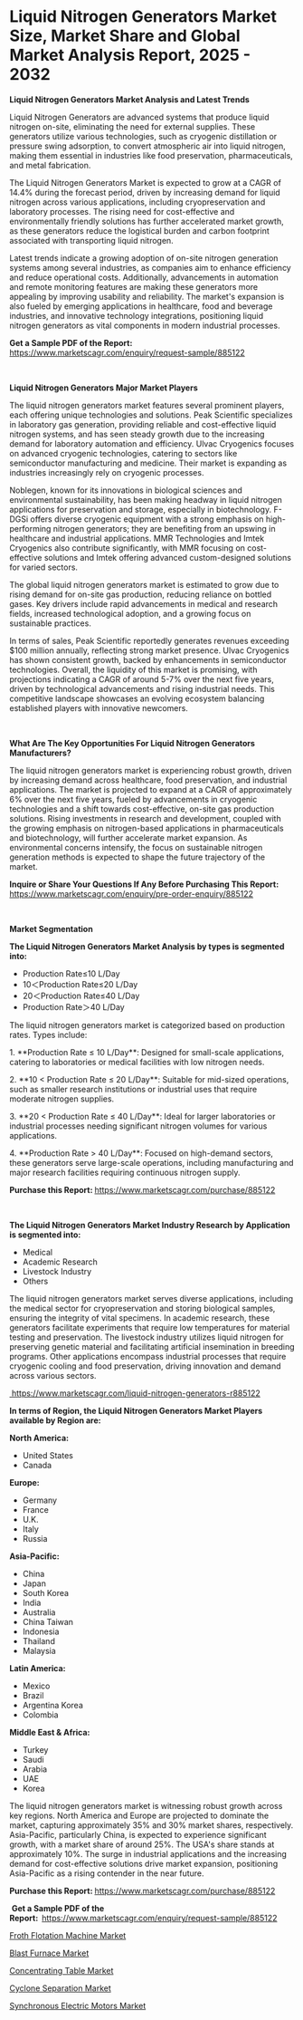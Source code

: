 <p><h1>Liquid Nitrogen Generators Market Size, Market Share and Global Market Analysis Report, 2025 - 2032</h1></p><p><strong>Liquid Nitrogen Generators Market Analysis and Latest Trends</strong></p>
<p><p>Liquid Nitrogen Generators are advanced systems that produce liquid nitrogen on-site, eliminating the need for external supplies. These generators utilize various technologies, such as cryogenic distillation or pressure swing adsorption, to convert atmospheric air into liquid nitrogen, making them essential in industries like food preservation, pharmaceuticals, and metal fabrication.</p><p>The Liquid Nitrogen Generators Market is expected to grow at a CAGR of 14.4% during the forecast period, driven by increasing demand for liquid nitrogen across various applications, including cryopreservation and laboratory processes. The rising need for cost-effective and environmentally friendly solutions has further accelerated market growth, as these generators reduce the logistical burden and carbon footprint associated with transporting liquid nitrogen. </p><p>Latest trends indicate a growing adoption of on-site nitrogen generation systems among several industries, as companies aim to enhance efficiency and reduce operational costs. Additionally, advancements in automation and remote monitoring features are making these generators more appealing by improving usability and reliability. The market's expansion is also fueled by emerging applications in healthcare, food and beverage industries, and innovative technology integrations, positioning liquid nitrogen generators as vital components in modern industrial processes.</p></p>
<p><strong>Get a Sample PDF of the Report:&nbsp;</strong> <a href="https://www.marketscagr.com/enquiry/request-sample/885122?utm_campaign=2106&utm_medium=2&utm_source=Github&utm_content=ia&utm_term=10042025&utm_id=liquid-nitrogen-generators">https://www.marketscagr.com/enquiry/request-sample/885122</a></p>
<p>&nbsp;</p>
<p><strong>Liquid Nitrogen Generators Major Market Players</strong></p>
<p><p>The liquid nitrogen generators market features several prominent players, each offering unique technologies and solutions. Peak Scientific specializes in laboratory gas generation, providing reliable and cost-effective liquid nitrogen systems, and has seen steady growth due to the increasing demand for laboratory automation and efficiency. Ulvac Cryogenics focuses on advanced cryogenic technologies, catering to sectors like semiconductor manufacturing and medicine. Their market is expanding as industries increasingly rely on cryogenic processes.</p><p>Noblegen, known for its innovations in biological sciences and environmental sustainability, has been making headway in liquid nitrogen applications for preservation and storage, especially in biotechnology. F-DGSi offers diverse cryogenic equipment with a strong emphasis on high-performing nitrogen generators; they are benefiting from an upswing in healthcare and industrial applications. MMR Technologies and Imtek Cryogenics also contribute significantly, with MMR focusing on cost-effective solutions and Imtek offering advanced custom-designed solutions for varied sectors.</p><p>The global liquid nitrogen generators market is estimated to grow due to rising demand for on-site gas production, reducing reliance on bottled gases. Key drivers include rapid advancements in medical and research fields, increased technological adoption, and a growing focus on sustainable practices.</p><p>In terms of sales, Peak Scientific reportedly generates revenues exceeding $100 million annually, reflecting strong market presence. Ulvac Cryogenics has shown consistent growth, backed by enhancements in semiconductor technologies. Overall, the liquidity of this market is promising, with projections indicating a CAGR of around 5-7% over the next five years, driven by technological advancements and rising industrial needs. This competitive landscape showcases an evolving ecosystem balancing established players with innovative newcomers.</p></p>
<p>&nbsp;</p>
<p><strong>What Are The Key Opportunities For Liquid Nitrogen Generators Manufacturers?</strong></p>
<p><p>The liquid nitrogen generators market is experiencing robust growth, driven by increasing demand across healthcare, food preservation, and industrial applications. The market is projected to expand at a CAGR of approximately 6% over the next five years, fueled by advancements in cryogenic technologies and a shift towards cost-effective, on-site gas production solutions. Rising investments in research and development, coupled with the growing emphasis on nitrogen-based applications in pharmaceuticals and biotechnology, will further accelerate market expansion. As environmental concerns intensify, the focus on sustainable nitrogen generation methods is expected to shape the future trajectory of the market.</p></p>
<p><strong>Inquire or Share Your Questions If Any Before Purchasing This Report:</strong> <a href="https://www.marketscagr.com/enquiry/pre-order-enquiry/885122?utm_campaign=2106&utm_medium=2&utm_source=Github&utm_content=ia&utm_term=10042025&utm_id=liquid-nitrogen-generators">https://www.marketscagr.com/enquiry/pre-order-enquiry/885122</a></p>
<p>&nbsp;</p>
<p><strong>Market Segmentation</strong></p>
<p><strong>The Liquid Nitrogen Generators Market Analysis by types is segmented into:</strong></p>
<p><ul><li>Production Rate≤10 L/Day</li><li>10＜Production Rate≤20 L/Day</li><li>20＜Production Rate≤40 L/Day</li><li>Production Rate＞40 L/Day</li></ul></p>
<p><p>The liquid nitrogen generators market is categorized based on production rates. Types include: </p><p>1. **Production Rate ≤ 10 L/Day**: Designed for small-scale applications, catering to laboratories or medical facilities with low nitrogen needs.</p><p>  </p><p>2. **10 < Production Rate ≤ 20 L/Day**: Suitable for mid-sized operations, such as smaller research institutions or industrial uses that require moderate nitrogen supplies.</p><p>3. **20 < Production Rate ≤ 40 L/Day**: Ideal for larger laboratories or industrial processes needing significant nitrogen volumes for various applications.</p><p>4. **Production Rate > 40 L/Day**: Focused on high-demand sectors, these generators serve large-scale operations, including manufacturing and major research facilities requiring continuous nitrogen supply.</p></p>
<p><strong>Purchase this Report:&nbsp;</strong><a href="https://www.marketscagr.com/purchase/885122?utm_campaign=2106&utm_medium=2&utm_source=Github&utm_content=ia&utm_term=10042025&utm_id=liquid-nitrogen-generators">https://www.marketscagr.com/purchase/885122</a></p>
<p>&nbsp;</p>
<p><strong>The Liquid Nitrogen Generators Market Industry Research by Application is segmented into:</strong></p>
<p><ul><li>Medical</li><li>Academic Research</li><li>Livestock Industry</li><li>Others</li></ul></p>
<p><p>The liquid nitrogen generators market serves diverse applications, including the medical sector for cryopreservation and storing biological samples, ensuring the integrity of vital specimens. In academic research, these generators facilitate experiments that require low temperatures for material testing and preservation. The livestock industry utilizes liquid nitrogen for preserving genetic material and facilitating artificial insemination in breeding programs. Other applications encompass industrial processes that require cryogenic cooling and food preservation, driving innovation and demand across various sectors.</p></p>
<p><a href="https://www.marketscagr.com/liquid-nitrogen-generators-r885122?utm_campaign=2106&utm_medium=2&utm_source=Github&utm_content=ia&utm_term=10042025&utm_id=liquid-nitrogen-generators">&nbsp;https://www.marketscagr.com/liquid-nitrogen-generators-r885122</a></p>
<p><strong>In terms of Region, the Liquid Nitrogen Generators Market Players available by Region are:</strong></p>
<p>
    <p> <strong> North America: </strong>
        <ul>
            <li>United States</li>
            <li>Canada</li>
        </ul>
        </p> 
    <p> <strong> Europe: </strong>
        <ul>
            <li>Germany</li>
            <li>France</li>
            <li>U.K.</li>
            <li>Italy</li>
            <li>Russia</li>
        </ul>
        </p> 
    <p> <strong> Asia-Pacific: </strong>
        <ul>
            <li>China</li>
            <li>Japan</li>
            <li>South Korea</li>
            <li>India</li>
            <li>Australia</li>
            <li>China Taiwan</li>
            <li>Indonesia</li>
            <li>Thailand</li>
            <li>Malaysia</li>
        </ul>
        </p> 
    <p> <strong> Latin America: </strong>
        <ul>
            <li>Mexico</li>
            <li>Brazil</li>
            <li>Argentina Korea</li>
            <li>Colombia</li>
        </ul>
        </p> 
    <p> <strong> Middle East & Africa: </strong>
        <ul>
            <li>Turkey</li>
            <li>Saudi</li>
            <li>Arabia</li>
            <li>UAE</li>
            <li>Korea</li>
        </ul>
    </p>
    </p>
<p><p>The liquid nitrogen generators market is witnessing robust growth across key regions. North America and Europe are projected to dominate the market, capturing approximately 35% and 30% market shares, respectively. Asia-Pacific, particularly China, is expected to experience significant growth, with a market share of around 25%. The USA's share stands at approximately 10%. The surge in industrial applications and the increasing demand for cost-effective solutions drive market expansion, positioning Asia-Pacific as a rising contender in the near future.</p></p>
<p><strong>Purchase this Report: </strong><a href="https://www.marketscagr.com/purchase/885122?utm_campaign=2106&utm_medium=2&utm_source=Github&utm_content=ia&utm_term=10042025&utm_id=liquid-nitrogen-generators">https://www.marketscagr.com/purchase/885122</a></p>
<p>&nbsp;<strong>Get a Sample PDF of the Report:&nbsp;&nbsp;</strong><a href="https://www.marketscagr.com/enquiry/request-sample/885122?utm_campaign=2106&utm_medium=2&utm_source=Github&utm_content=ia&utm_term=10042025&utm_id=liquid-nitrogen-generators">https://www.marketscagr.com/enquiry/request-sample/885122</a></p>
<p><strong></strong></p>
<p><p><a href="https://github.com/gasiorgary79/Market-Research-Report-List-1/blob/main/froth-flotation-machine-market.md?utm_campaign=2106&utm_medium=2&utm_source=Github&utm_content=ia&utm_term=10042025&utm_id=liquid-nitrogen-generators">Froth Flotation Machine Market</a></p><p><a href="https://github.com/joubehobock75/Market-Research-Report-List-1/blob/main/blast-furnace-market.md?utm_campaign=2106&utm_medium=2&utm_source=Github&utm_content=ia&utm_term=10042025&utm_id=liquid-nitrogen-generators">Blast Furnace Market</a></p><p><a href="https://github.com/supashcriana/Market-Research-Report-List-1/blob/main/concentrating-table-market.md?utm_campaign=2106&utm_medium=2&utm_source=Github&utm_content=ia&utm_term=10042025&utm_id=liquid-nitrogen-generators">Concentrating Table Market</a></p><p><a href="https://github.com/vigatoimrene04/Market-Research-Report-List-1/blob/main/cyclone-separation-market.md?utm_campaign=2106&utm_medium=2&utm_source=Github&utm_content=ia&utm_term=10042025&utm_id=liquid-nitrogen-generators">Cyclone Separation Market</a></p><p><a href="https://github.com/bufkamaiahi7/Market-Research-Report-List-1/blob/main/synchronous-electric-motors-market.md?utm_campaign=2106&utm_medium=2&utm_source=Github&utm_content=ia&utm_term=10042025&utm_id=liquid-nitrogen-generators">Synchronous Electric Motors Market</a></p></p>